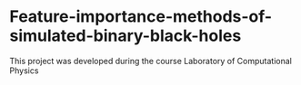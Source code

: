 # Feature-importance-methods-of-simulated-binary-black-holes
This project was developed during the course Laboratory of Computational Physics 
